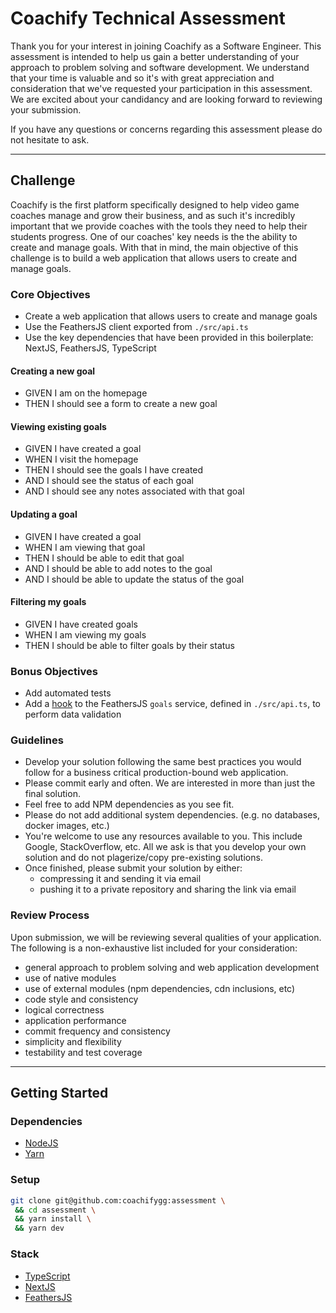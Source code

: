 # Coachify Technical Assessment

Thank you for your interest in joining Coachify as a Software Engineer. This assessment is intended
to help us gain a better understanding of your approach to problem solving and software development.
We understand that your time is valuable and so it's with great appreciation and consideration that
we've requested your participation in this assessment. We are excited about your candidancy and are
looking forward to reviewing your submission.

If you have any questions or concerns regarding this assessment please do not hesitate to ask.

---

## Challenge

Coachify is the first platform specifically designed to help video game coaches manage and grow their business, 
and as such it's incredibly important that we provide coaches with the tools they need to help their students progress.
One of our coaches' key needs is the the ability to create and manage goals. With that in mind, the main objective of this
challenge is to build a web application that allows users to create and manage goals.

### Core Objectives

- Create a web application that allows users to create and manage goals
- Use the FeathersJS client exported from `./src/api.ts`
- Use the key dependencies that have been provided in this boilerplate: NextJS, FeathersJS, TypeScript

#### Creating a new goal

- GIVEN I am on the homepage
- THEN I should see a form to create a new goal

#### Viewing existing goals

- GIVEN I have created a goal
- WHEN I visit the homepage
- THEN I should see the goals I have created
- AND I should see the status of each goal
- AND I should see any notes associated with that goal

#### Updating a goal

- GIVEN I have created a goal
- WHEN I am viewing that goal
- THEN I should be able to edit that goal
- AND I should be able to add notes to the goal
- AND I should be able to update the status of the goal

#### Filtering my goals

- GIVEN I have created goals
- WHEN I am viewing my goals
- THEN I should be able to filter goals by their status

### Bonus Objectives

- Add automated tests
- Add a [hook](https://docs.feathersjs.com/api/hooks.html) to the FeathersJS `goals` service, defined in `./src/api.ts`, to perform data validation

### Guidelines

- Develop your solution following the same best practices you would follow for a business critical production-bound web application.
- Please commit early and often. We are interested in more than just the final solution.
- Feel free to add NPM dependencies as you see fit.
- Please do not add additional system dependencies. (e.g. no databases, docker images, etc.)
- You're welcome to use any resources available to you. This include Google, StackOverflow, etc. All we ask is that you develop your own solution and do not plagerize/copy pre-existing solutions.
- Once finished, please submit your solution by either:
  - compressing it and sending it via email
  - pushing it to a private repository and sharing the link via email

### Review Process

Upon submission, we will be reviewing several qualities of your application. The following is a non-exhaustive list included for your consideration:

- general approach to problem solving and web application development
- use of native modules
- use of external modules (npm dependencies, cdn inclusions, etc)
- code style and consistency
- logical correctness
- application performance
- commit frequency and consistency
- simplicity and flexibility
- testability and test coverage

---

## Getting Started

### Dependencies

- [NodeJS](https://nodejs.org/en/)
- [Yarn](https://yarnpkg.com/)

### Setup

```bash
git clone git@github.com:coachifygg:assessment \
 && cd assessment \
 && yarn install \
 && yarn dev
```

### Stack

- [TypeScript](https://www.typescriptlang.org/)
- [NextJS](https://nextjs.org/)
- [FeathersJS](https://feathersjs.com/)
